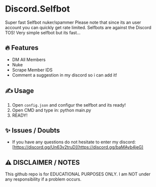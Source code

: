 # Discord.Selfbot
Super fast Selfbot nuker/spammer
Please note that since its an user account you can quickly get rate limited.
Selfbots are against the Discord TOS!
Very simple selfbot but its fast...

## 🔥 Features
- DM All Members
- Nuke
- Scrape Member IDS
- Comment a suggestion in my discord so i can add it!

## ✍️ Usage
1. Open `config.json` and configur the selfbot and its ready!
2. Open CMD and type in: python main.py
3. READY!

## ✨ Issues / Doubts

- If you have any questions do not hesitate to enter my discord: [https://discord.gg/Un63v2truD](https://discord.gg/baMAyb4jeG)

## ⚠️ DISCLAIMER / NOTES
This github repo is for EDUCATIONAL PURPOSES ONLY. I am NOT under any responsibility if a problem occurs.

